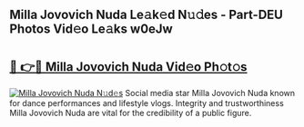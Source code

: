 ## Milla Jovovich Nuda Le𝚊k𝚎d N𝚞𝚍es - Part-DEU Photos Vid𝚎o Le𝚊ks w0eJw

# <h2><a href="http://fbdwvq.evod.top/?m=Milla+Jovovich+Nuda">🔗 👉🔴 Milla Jovovich Nuda Vid𝚎o Ph𝚘t𝚘s</a></h2>

[![Milla Jovovich Nuda N𝚞d𝚎s](https://i.imgur.com/8V9OHl7.gif)](http://fbdwvq.evod.top/?m=Milla+Jovovich+Nuda)
Social media star Milla Jovovich Nuda known for dance performances and lifestyle vlogs. Integrity and trustworthiness Milla Jovovich Nuda are vital for the credibility of a public figure. 
